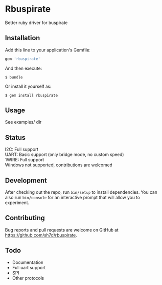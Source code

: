 # Rbuspirate

Better ruby driver for buspirate

## Installation

Add this line to your application's Gemfile:

```ruby
gem 'rbuspirate'
```

And then execute:

    $ bundle

Or install it yourself as:

    $ gem install rbuspirate

## Usage
See examples/ dir

## Status

I2C: Full support  
UART: Basic support (only bridge mode, no custom speed)  
1WIRE: Full support  
Windows not supported, contributions are welcomed  

## Development

After checking out the repo, run `bin/setup` to install dependencies. You can also run `bin/console` for an interactive prompt that will allow you to experiment.

## Contributing

Bug reports and pull requests are welcome on GitHub at https://github.com/sh7d/rbuspirate.

## Todo
* Documentation
* Full uart support
* SPI
* Other protocols